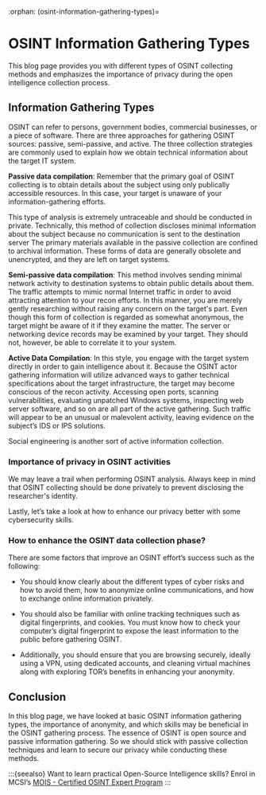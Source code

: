 :orphan:
(osint-information-gathering-types)=
# OSINT Information Gathering Types
 
This blog page provides you with different types of OSINT collecting methods and emphasizes the importance of privacy during the open intelligence collection process.

## Information Gathering Types

OSINT can refer to persons, government bodies, commercial businesses, or a piece of software. There are three approaches for gathering OSINT sources: passive, semi-passive, and active. The three collection strategies are commonly used to explain how we obtain technical information about the target IT system.

**Passive data compilation**: Remember that the primary goal of OSINT collecting is to obtain details about the subject using only publically accessible resources. In this case, your target is unaware of your information-gathering efforts.

This type of analysis is extremely untraceable and should be conducted in private. Technically, this method of collection discloses minimal information about the subject because no communication is sent to the destination server The primary materials available in the passive collection are confined to archival information. These forms of data are generally obsolete and unencrypted, and they are left on target systems.

**Semi-passive data compilation**: This method involves sending minimal network activity to destination systems to obtain public details about them. The traffic attempts to mimic normal Internet traffic in order to avoid attracting attention to your recon efforts. In this manner, you are merely gently researching without raising any concern on the target's part.
Even though this form of collection is regarded as somewhat anonymous, the target might be aware of it if they examine the matter. The server or networking device records may be examined by your target. They should not, however, be able to correlate it to your system.

**Active Data Compilation**: In this style, you engage with the target system directly in order to gain intelligence about it. Because the OSINT actor gathering information will utilize advanced ways to gather technical specifications about the target infrastructure, the target may become conscious of the recon activity. Accessing open ports, scanning vulnerabilities, evaluating unpatched Windows systems, inspecting web server software, and so on are all part of the active gathering.
Such traffic will appear to be an unusual or malevolent activity, leaving evidence on the subject’s IDS or IPS solutions.

Social engineering is another sort of active information collection.

### Importance of privacy in OSINT activities

We may leave a trail when performing OSINT analysis. Always keep in mind that OSINT collecting should be done privately to prevent disclosing the researcher's identity.

Lastly, let’s take a look at how to enhance our privacy better with some cybersecurity skills.

### How to enhance the OSINT data collection phase?

There are some factors that improve an OSINT effort’s success such as the following:

- You should know clearly about the different types of cyber risks and how to avoid them, how to anonymize online communications, and how to exchange online information privately.
  
- You should also be familiar with online tracking techniques such as digital fingerprints, and cookies. You must know how to check your computer’s digital fingerprint to expose the least information to the public before gathering OSINT.
  
- Additionally, you should ensure that you are browsing securely, ideally using a VPN, using dedicated accounts, and cleaning virtual machines along with exploring TOR’s benefits in enhancing your anonymity.

## Conclusion

In this blog page, we have looked at basic OSINT information gathering types, the importance of anonymity, and which skills may be beneficial in the OSINT gathering process. The essence of OSINT is open source and passive information gathering. So we should stick with passive collection techniques and learn to secure our privacy while conducting these methods.

:::{seealso}
Want to learn practical Open-Source Intelligence skills? Enrol in MCSI’s [MOIS - Certified OSINT Expert Program](https://www.mosse-institute.com/certifications/mois-certified-osint-expert.html)
:::